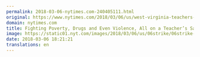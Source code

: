 ```yaml
---
permalink: 2018-03-06-nytimes.com-240405111.html
original: https://www.nytimes.com/2018/03/06/us/west-virginia-teachers-strike.html?partner=rss&amp;emc=rss
domain: nytimes.com
title: Fighting Poverty, Drugs and Even Violence, All on a Teacher’s Salary
image: https://static01.nyt.com/images/2018/03/06/us/06strike/06strike-mediumThreeByTwo440-v2.jpg
date: 2018-03-06 18:21:21
translations: en
---
```


